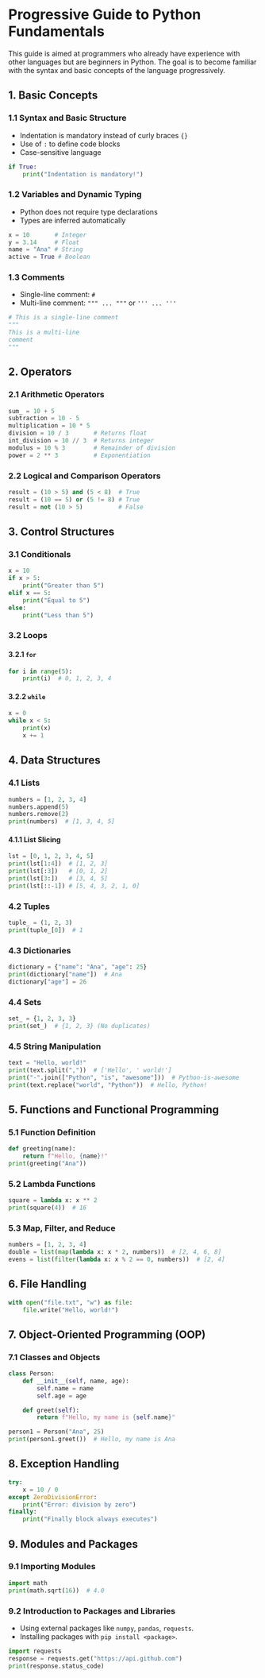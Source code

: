 # Progressive Guide to Python Fundamentals

This guide is aimed at programmers who already have experience with other languages but are beginners in Python. The goal is to become familiar with the syntax and basic concepts of the language progressively.

## 1. Basic Concepts

### 1.1 Syntax and Basic Structure
- Indentation is mandatory instead of curly braces `{}`
- Use of `:` to define code blocks
- Case-sensitive language

```python
if True:
    print("Indentation is mandatory!")
```

### 1.2 Variables and Dynamic Typing
- Python does not require type declarations
- Types are inferred automatically

```python
x = 10       # Integer
y = 3.14     # Float
name = "Ana" # String
active = True # Boolean
```

### 1.3 Comments
- Single-line comment: `#`
- Multi-line comment: `""" ... """` or `''' ... '''`

```python
# This is a single-line comment
"""
This is a multi-line
comment
"""
```

## 2. Operators

### 2.1 Arithmetic Operators
```python
sum_ = 10 + 5
subtraction = 10 - 5
multiplication = 10 * 5
division = 10 / 3       # Returns float
int_division = 10 // 3  # Returns integer
modulus = 10 % 3        # Remainder of division
power = 2 ** 3          # Exponentiation
```

### 2.2 Logical and Comparison Operators
```python
result = (10 > 5) and (5 < 8)  # True
result = (10 == 5) or (5 != 8) # True
result = not (10 > 5)          # False
```

## 3. Control Structures

### 3.1 Conditionals
```python
x = 10
if x > 5:
    print("Greater than 5")
elif x == 5:
    print("Equal to 5")
else:
    print("Less than 5")
```

### 3.2 Loops
#### 3.2.1 `for`
```python
for i in range(5):
    print(i)  # 0, 1, 2, 3, 4
```

#### 3.2.2 `while`
```python
x = 0
while x < 5:
    print(x)
    x += 1
```

## 4. Data Structures

### 4.1 Lists
```python
numbers = [1, 2, 3, 4]
numbers.append(5)
numbers.remove(2)
print(numbers)  # [1, 3, 4, 5]
```

#### 4.1.1 List Slicing
```python
lst = [0, 1, 2, 3, 4, 5]
print(lst[1:4])  # [1, 2, 3]
print(lst[:3])   # [0, 1, 2]
print(lst[3:])   # [3, 4, 5]
print(lst[::-1]) # [5, 4, 3, 2, 1, 0]
```

### 4.2 Tuples
```python
tuple_ = (1, 2, 3)
print(tuple_[0])  # 1
```

### 4.3 Dictionaries
```python
dictionary = {"name": "Ana", "age": 25}
print(dictionary["name"])  # Ana
dictionary["age"] = 26
```

### 4.4 Sets
```python
set_ = {1, 2, 3, 3}
print(set_)  # {1, 2, 3} (No duplicates)
```

### 4.5 String Manipulation
```python
text = "Hello, world!"
print(text.split(","))  # ['Hello', ' world!']
print("-".join(["Python", "is", "awesome"]))  # Python-is-awesome
print(text.replace("world", "Python"))  # Hello, Python!
```

## 5. Functions and Functional Programming

### 5.1 Function Definition
```python
def greeting(name):
    return f"Hello, {name}!"
print(greeting("Ana"))
```

### 5.2 Lambda Functions
```python
square = lambda x: x ** 2
print(square(4))  # 16
```

### 5.3 Map, Filter, and Reduce
```python
numbers = [1, 2, 3, 4]
double = list(map(lambda x: x * 2, numbers))  # [2, 4, 6, 8]
evens = list(filter(lambda x: x % 2 == 0, numbers))  # [2, 4]
```

## 6. File Handling
```python
with open("file.txt", "w") as file:
    file.write("Hello, world!")
```

## 7. Object-Oriented Programming (OOP)

### 7.1 Classes and Objects
```python
class Person:
    def __init__(self, name, age):
        self.name = name
        self.age = age

    def greet(self):
        return f"Hello, my name is {self.name}"

person1 = Person("Ana", 25)
print(person1.greet())  # Hello, my name is Ana
```

## 8. Exception Handling
```python
try:
    x = 10 / 0
except ZeroDivisionError:
    print("Error: division by zero")
finally:
    print("Finally block always executes")
```

## 9. Modules and Packages

### 9.1 Importing Modules
```python
import math
print(math.sqrt(16))  # 4.0
```

### 9.2 Introduction to Packages and Libraries
- Using external packages like `numpy`, `pandas`, `requests`.
- Installing packages with `pip install <package>`.

```python
import requests
response = requests.get("https://api.github.com")
print(response.status_code)
```
